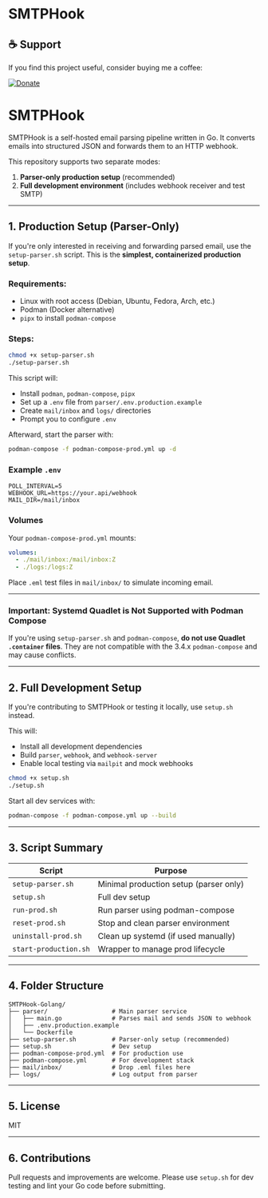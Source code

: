 # SMTPHook

## ☕ Support

If you find this project useful, consider buying me a coffee:

[![Donate](https://img.shields.io/badge/Buy%20Me%20A%20Coffee-Donate-yellow)](https://coff.ee/voidwatch)

# SMTPHook

SMTPHook is a self-hosted email parsing pipeline written in Go. It converts emails into structured JSON and forwards them to an HTTP webhook.

This repository supports two separate modes:

1. **Parser-only production setup** (recommended)
2. **Full development environment** (includes webhook receiver and test SMTP)

---

## 1. Production Setup (Parser-Only)

If you're only interested in receiving and forwarding parsed email, use the `setup-parser.sh` script. This is the **simplest, containerized production setup**.

### Requirements:
- Linux with root access (Debian, Ubuntu, Fedora, Arch, etc.)
- Podman (Docker alternative)
- `pipx` to install `podman-compose`

### Steps:

```bash
chmod +x setup-parser.sh
./setup-parser.sh
```

This script will:
- Install `podman`, `podman-compose`, `pipx`
- Set up a `.env` file from `parser/.env.production.example`
- Create `mail/inbox` and `logs/` directories
- Prompt you to configure `.env`

Afterward, start the parser with:

```bash
podman-compose -f podman-compose-prod.yml up -d
```

### Example `.env`

```env
POLL_INTERVAL=5
WEBHOOK_URL=https://your.api/webhook
MAIL_DIR=/mail/inbox
```

### Volumes

Your `podman-compose-prod.yml` mounts:

```yaml
volumes:
  - ./mail/inbox:/mail/inbox:Z
  - ./logs:/logs:Z
```

Place `.eml` test files in `mail/inbox/` to simulate incoming email.

---

### Important: Systemd Quadlet is Not Supported with Podman Compose

If you're using `setup-parser.sh` and `podman-compose`, **do not use Quadlet `.container` files**. They are not compatible with the 3.4.x `podman-compose` and may cause conflicts.

---

## 2. Full Development Setup

If you're contributing to SMTPHook or testing it locally, use `setup.sh` instead.

This will:
- Install all development dependencies
- Build `parser`, `webhook`, and `webhook-server`
- Enable local testing via `mailpit` and mock webhooks

```bash
chmod +x setup.sh
./setup.sh
```

Start all dev services with:

```bash
podman-compose -f podman-compose.yml up --build
```

---

## 3. Script Summary

| Script              | Purpose                               |
|---------------------|---------------------------------------|
| `setup-parser.sh`   | Minimal production setup (parser only)|
| `setup.sh`          | Full dev setup                        |
| `run-prod.sh`       | Run parser using podman-compose       |
| `reset-prod.sh`     | Stop and clean parser environment     |
| `uninstall-prod.sh` | Clean up systemd (if used manually)   |
| `start-production.sh` | Wrapper to manage prod lifecycle    |

---

## 4. Folder Structure

```
SMTPHook-Golang/
├── parser/                  # Main parser service
│   ├── main.go              # Parses mail and sends JSON to webhook
│   ├── .env.production.example
│   └── Dockerfile
├── setup-parser.sh          # Parser-only setup (recommended)
├── setup.sh                 # Dev setup
├── podman-compose-prod.yml  # For production use
├── podman-compose.yml       # For development stack
├── mail/inbox/              # Drop .eml files here
├── logs/                    # Log output from parser
```

---

## 5. License

MIT

---

## 6. Contributions

Pull requests and improvements are welcome. Please use `setup.sh` for dev testing and lint your Go code before submitting.

